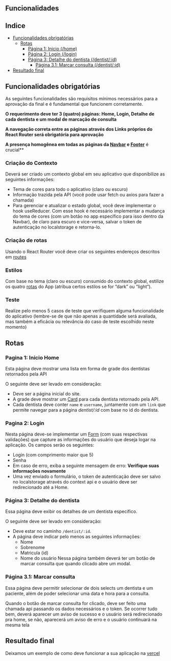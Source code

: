 ## Funcionalidades

## Indice
* [Funcionalidades obrigatórias](#funcionalidades-obrigatórias)
  * [Rotas](#rotas)
    * [Página 1: Inicio (/home)](#pagina-1-inicio-home)
    * [Página 2: Login (/login)](#pagina-2-login)
    * [Página 3: Detalhe do dentista (/dentist/:id)](#pagina-3-detalhe-do-dentista)
      * [Página 3.1: Marcar consulta (/dentist/:id)](#pagina-3.1-consulta)
* [Resultado final](#resultado-final)

## Funcionalidades obrigatórias

As seguintes funcionalidades são requisitos mínimos necessários para a aprovação da final e é fundamental que funcionem corretamente.

**O requerimento deve ter 3 (quatro) páginas: Home, Login, Detalhe de cada dentista e um modal de marcação de consulta**

**A navegação correta entre as páginas através dos Links próprios do React Router será obrigatória para aprovação**

**A presença homogênea em todas as páginas da [Navbar](/src/components/Navbar.jsx) e [Footer](/src/components/Footer.jsx)** é crucial**

### Criação do Contexto
Deverá ser criado um contexto global em seu aplicativo que disponibilize as seguintes informações:
* Tema de cores para todo o aplicativo (claro ou escuro)
* Informação trazida pela API (você pode usar fetch ou axios para fazer a chamada)
* Para gerenciar e atualizar o estado global, você deve implementar o hook useReducer. Com esse hook é necessário implementar a mudança do tema de cores (com um botão no app específico para isso dentro da Navbar), de claro para escuro e vice-versa, salvar o token de autenticação no localstorage e retorna-lo.

### Criação de rotas
Usando o React Router você deve criar os seguintes endereços descritos em [routes](#rotas)

### Estilos
Com base no tema (claro ou escuro) consumido do contexto global, estilize os quatro [rotas](#rotas) do App (atribua certos estilos se for “dark” ou “light”).

### Teste
Realize pelo menos 5 casos de teste que verifiquem alguma funcionalidade do aplicativo (lembre-se de que não apenas a quantidade será avaliada, mas também a eficácia ou relevância do caso de teste escolhido neste momento)

## Rotas
### Pagina 1: Inicio Home

Esta página deve mostrar uma lista em forma de grade dos dentistas retornados pela API

O seguinte deve ser levado em consideração:
* Deve ser a página inicial do site.
* A grade deve mostrar um [Card](/src/components/Card.jsx) para cada dentista retornado pela API.
* Cada dentista deve conter `name` e `username`, juntamente com um `link` que permite navegar para a página _dentist/:id_ com base no id do dentista.

### Pagina 2: Login

Nesta página deve-se implementar um [Form](/src/components/LoginForm.jsx) (com suas respectivas validações) que capture as informações do usuário que deseja logar na aplicação. Os campos serão os seguintes:
* Login (com comprimento maior que 5)
* Senha
* Em caso de erro, exiba a seguinte mensagem de erro: **Verifique suas informações novamente**
* Uma vez enviado o formulário, o token de autenticação deve ser salvo no localstorage através do context api e o usuário deve ser redirecionado até a Home.


### Página 3: Detalhe do dentista

Essa página deve exibir os detalhes de um dentista especifico.

O seguinte deve ser levado em consideração:
* Deve estar no caminho `/dentist/:id`.
* A página deve indicar pelo menos as seguintes informações:
  * Nome 
  * Sobrenome
  * Matricula (id)
  * Nome do usuário
Nessa página também deverá ter um botão de marcar consulta que quando clicado abre um modal.

### Página 3.1: Marcar consulta

Essa página deve permitir selecionar de dois selects um dentista e um paciente, além de poder selecionar uma data e hora para a consulta.

Quando o botão de marcar consulta for clicado, deve ser feito uma chamada api passando os dados necessários e o token. Se ocorrer tudo bem, deverá aparecer um aviso de sucesso e o usuário será redirecionado pra home, se não, aparecerá um aviso de erro e o usuário continuará na mesma tela

## Resultado final

Deixamos um exemplo de como deve funcionar a sua aplicação na [vercel](https://ctd-fe3-final-solution.vercel.app/home)